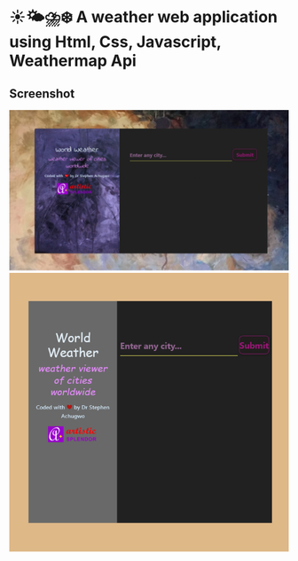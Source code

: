 # ☀️🌤⛈❄️ A weather web application using Html, Css, Javascript, Weathermap Api

## Screenshot
<img src="https://github.com/dr-stephen/Weather-App/blob/main/Screenshot%202022-12-13%20at%2018-52-43%20Weather%20App.png">

<img src="https://github.com/dr-stephen/Weather-App/blob/main/img/weather-viewer-screenshot2.png">
